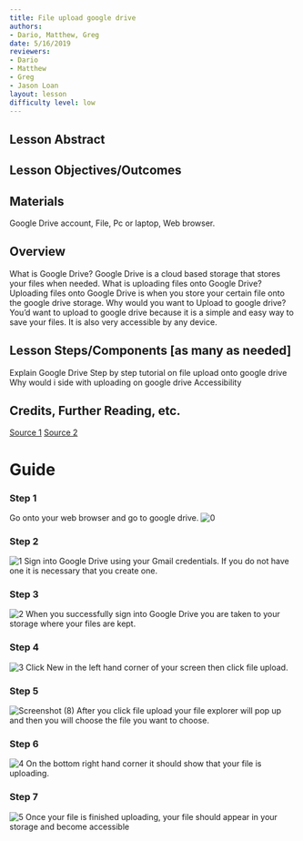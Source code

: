 ```yaml
---
title: File upload google drive
authors:
- Dario, Matthew, Greg
date: 5/16/2019
reviewers:
- Dario
- Matthew
- Greg 
- Jason Loan
layout: lesson
difficulty level: low 
--- 
```


## Lesson Abstract

## Lesson Objectives/Outcomes

## Materials
Google Drive account,
File, 
Pc or laptop,
Web browser. 


## Overview
What is Google Drive? Google Drive is a cloud based storage that stores your files when needed.
What is uploading files onto Google Drive? Uploading files onto Google Drive is when you store your certain file onto the google drive storage.
Why would you want to Upload to google drive? You’d want to upload to google drive because it is a simple and easy way to save your files. It is also very accessible by any device. 

## Lesson Steps/Components [as many as needed]
Explain Google Drive 
Step by step tutorial on file upload onto google drive
Why would i side with uploading on google drive
Accessibility
## Credits, Further Reading, etc.
[Source 1](https://www.cloudwards.net/how-does-google-drive-work/) 
[Source 2](https://support.google.com/drive/answer/2424368?co=GENIE.Platform%3DDesktop&hl=en)

# Guide
### Step 1 
Go onto your web browser and go to google drive.
![0](https://user-images.githubusercontent.com/49493021/58118377-85775c80-7bb5-11e9-87eb-02be580f7ed5.png)

### Step 2 
![1](https://user-images.githubusercontent.com/49493021/58194667-03516b80-7c7b-11e9-97aa-8e4448d640b2.png)
Sign into Google Drive using your Gmail credentials. If you do not have one it is necessary that you create one.
### Step 3 
![2](https://user-images.githubusercontent.com/49493021/58194921-ad30f800-7c7b-11e9-8c98-53487ffe0a9a.png) 
When you successfully sign into Google Drive you are taken to your storage where your files are kept.
### Step 4
![3](https://user-images.githubusercontent.com/49493021/58195483-e7e76000-7c7c-11e9-9914-9d103e28f98c.png)
Click New in the left hand corner of your screen then click file upload.
### Step 5
![Screenshot (8)](https://user-images.githubusercontent.com/49493021/58195972-17e33300-7c7e-11e9-8c69-9dd1aaf1e07d.png)
After you click file upload your file explorer will pop up and then you will choose the file you want to choose.
### Step 6
![4](https://user-images.githubusercontent.com/49493021/58195764-91c6ec80-7c7d-11e9-8622-09e266fd1ea1.png)
On the bottom right hand corner it should show that your file is uploading. 
### Step 7
![5](https://user-images.githubusercontent.com/49493021/58196158-8627f580-7c7e-11e9-9813-a9b3c9d5de34.png) 
Once your file is finished uploading, your file should appear in your storage and become accessible
